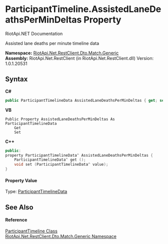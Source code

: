 # ParticipantTimeline.AssistedLaneDeathsPerMinDeltas Property 
RiotApi.NET Documentation 

Assisted lane deaths per minute timeline data

**Namespace:**&nbsp;<a href="f4767f78-ec21-8fc9-5619-34d53bfe8e2e">RiotApi.Net.RestClient.Dto.Match.Generic</a><br />**Assembly:**&nbsp;RiotApi.Net.RestClient (in RiotApi.Net.RestClient.dll) Version: 1.0.1.20531

## Syntax

**C#**<br />
``` C#
public ParticipantTimelineData AssistedLaneDeathsPerMinDeltas { get; set; }
```

**VB**<br />
``` VB
Public Property AssistedLaneDeathsPerMinDeltas As ParticipantTimelineData
	Get
	Set
```

**C++**<br />
``` C++
public:
property ParticipantTimelineData^ AssistedLaneDeathsPerMinDeltas {
	ParticipantTimelineData^ get ();
	void set (ParticipantTimelineData^ value);
}
```


#### Property Value
Type: <a href="219c7ebb-c1d2-4a20-a6ad-03260c28d7b4">ParticipantTimelineData</a>

## See Also


#### Reference
<a href="20dfe1bb-bad6-acf7-9647-78f9f4fbab4b">ParticipantTimeline Class</a><br /><a href="f4767f78-ec21-8fc9-5619-34d53bfe8e2e">RiotApi.Net.RestClient.Dto.Match.Generic Namespace</a><br />